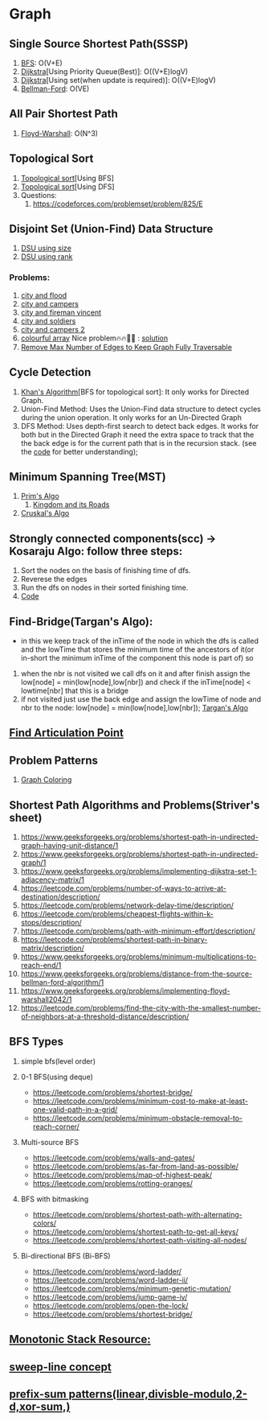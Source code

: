 # Graph
## Single Source Shortest Path(SSSP)
1. [BFS](bfs.cpp): O(V+E)
2. [Dijkstra](dijkstra_using_pq.cpp)[Using Priority Queue(Best)]: O((V+E)logV)
3. [Dijkstra](dijkstra_using_set.cpp)[Using set(when update is required)]: O((V+E)logV)
4. [Bellman-Ford](bellman_ford.cpp): O(VE)


## All Pair Shortest Path
1. [Floyd-Warshall](floyd_warshall.cpp): O(N^3)

## Topological Sort
1. [Topological sort](topological_sort_using_bfs.cpp)[Using BFS]
2. [Topological sort](topological_sort_using_dfs.cpp)[Using DFS]
3. Questions:
   1. https://codeforces.com/problemset/problem/825/E

## Disjoint Set (Union-Find) Data Structure
1. [DSU using size](dsu_by_size.cpp)
2. [DSU using rank](dsu_by_rank.cpp)
### Problems:
1. [city and flood](https://www.hackerearth.com/practice/data-structures/disjoint-data-strutures/basics-of-disjoint-data-structures/practice-problems/algorithm/city-and-flood-1/)
2. [city and campers](https://www.hackerearth.com/practice/data-structures/disjoint-data-strutures/basics-of-disjoint-data-structures/practice-problems/algorithm/city-and-campers/)
3. [city and fireman vincent](https://www.hackerearth.com/practice/data-structures/disjoint-data-strutures/basics-of-disjoint-data-structures/practice-problems/algorithm/city-and-fireman-vincent/)
4. [city and soldiers](https://www.hackerearth.com/practice/data-structures/disjoint-data-strutures/basics-of-disjoint-data-structures/practice-problems/algorithm/city-and-soldiers/)
5. [city and campers 2](https://www.hackerearth.com/practice/data-structures/disjoint-data-strutures/basics-of-disjoint-data-structures/practice-problems/algorithm/city-and-campers-2/)
6. [colourful array](https://www.spoj.com/problems/CLFLARR/) Nice problem🔥🔥🤯🤯 : [solution](spoj_colourful_array.cpp)
7. [Remove Max Number of Edges to Keep Graph Fully Traversable](https://leetcode.com/problems/remove-max-number-of-edges-to-keep-graph-fully-traversable/description/?envType=daily-question&envId=2024-06-30)

## Cycle Detection
1. [Khan's Algorithm](khans_algo.cpp)[BFS for topological sort]: It only works for Directed Graph.
2. Union-Find Method: Uses the Union-Find data structure to detect cycles during the union operation. It only works for an Un-Directed Graph
3. DFS Method: Uses depth-first search to detect back edges. It works for both but in the Directed Graph it need the extra space to track that the the back edge is for the current path that is in the recursion stack. (see the [code](cycle_in_DG.cpp) for better understanding);

## Minimum Spanning Tree(MST)
1. [Prim's Algo](prims_algo.cpp)
    1. [Kingdom and its Roads](https://www.hackerearth.com/problem/algorithm/kingdom-and-its-roads/) 
2. [Cruskal's Algo](kruskals_algo.cpp)

## Strongly connected components(scc) -> Kosaraju Algo: follow three steps:
1. Sort the nodes on the basis of finishing time of dfs.
2. Reverese the edges
3. Run the dfs on nodes in their sorted finishing time.
4. [Code](kosaraju.cpp)

## Find-Bridge(Targan's Algo): 
- in this we keep track of the inTime of the node in which the dfs is called and the lowTime that stores the minimum time of the ancestors of it(or in-short the minimum inTime of the component this node is part of) so
1. when the nbr is not visited we call dfs on it and after finish assign the low[node] = min(low[node],low[nbr]) and check if the inTime[node] < lowtime[nbr] that this is a bridge
2. if not visited just use the back edge and assign the lowTime of node and nbr to the node: low[node] = min(low[node],low[nbr]);
[Targan's Algo](bridge.cpp)

## [Find Articulation Point](https://www.geeksforgeeks.org/problems/articulation-point-1/1?utm_medium=collab_striver_ytdescription&utm_campaign=articulation-point&utm_source=youtube)

## Problem Patterns
1. [Graph Coloring](making_a_large_iseland.cpp)

## Shortest Path Algorithms and Problems(Striver's sheet)
1. https://www.geeksforgeeks.org/problems/shortest-path-in-undirected-graph-having-unit-distance/1
2. https://www.geeksforgeeks.org/problems/shortest-path-in-undirected-graph/1
3. https://www.geeksforgeeks.org/problems/implementing-dijkstra-set-1-adjacency-matrix/1
4. https://leetcode.com/problems/number-of-ways-to-arrive-at-destination/description/
5. https://leetcode.com/problems/network-delay-time/description/
6. https://leetcode.com/problems/cheapest-flights-within-k-stops/description/
7. https://leetcode.com/problems/path-with-minimum-effort/description/
8. https://leetcode.com/problems/shortest-path-in-binary-matrix/description/
9. https://www.geeksforgeeks.org/problems/minimum-multiplications-to-reach-end/1
10. https://www.geeksforgeeks.org/problems/distance-from-the-source-bellman-ford-algorithm/1
11. https://www.geeksforgeeks.org/problems/implementing-floyd-warshall2042/1
12. https://leetcode.com/problems/find-the-city-with-the-smallest-number-of-neighbors-at-a-threshold-distance/description/

## BFS Types
1. simple bfs(level order)

2. 0-1 BFS(using deque)
   - https://leetcode.com/problems/shortest-bridge/
   - https://leetcode.com/problems/minimum-cost-to-make-at-least-one-valid-path-in-a-grid/
   - https://leetcode.com/problems/minimum-obstacle-removal-to-reach-corner/
  
3. Multi-source BFS
   - https://leetcode.com/problems/walls-and-gates/
   - https://leetcode.com/problems/as-far-from-land-as-possible/
   - https://leetcode.com/problems/map-of-highest-peak/
   - https://leetcode.com/problems/rotting-oranges/
  
4. BFS with bitmasking
   - https://leetcode.com/problems/shortest-path-with-alternating-colors/
   - https://leetcode.com/problems/shortest-path-to-get-all-keys/
   - https://leetcode.com/problems/shortest-path-visiting-all-nodes/
  
5. Bi-directional BFS (Bi-BFS)
   - https://leetcode.com/problems/word-ladder/
   - https://leetcode.com/problems/word-ladder-ii/
   - https://leetcode.com/problems/minimum-genetic-mutation/
   - https://leetcode.com/problems/jump-game-iv/
   - https://leetcode.com/problems/open-the-lock/
   - https://leetcode.com/problems/shortest-bridge/

## [Monotonic Stack Resource:](https://itnext.io/monotonic-stack-identify-pattern-3da2d491a61e)
## [sweep-line concept](https://leetcode.com/discuss/study-guide/2166045/line-sweep-algorithms)
## [prefix-sum patterns(linear,divisble-modulo,2-d,xor-sum,)](https://leetcode.com/discuss/post/5119937/prefix-sum-problems-by-c0d3m-08l9/)
